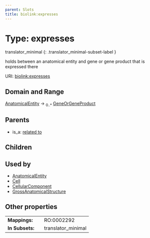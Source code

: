 ```yaml
---
parent: Slots
title: biolink:expresses
---
```


# Type: expresses

translator_minimal
{: .translator_minimal-subset-label }


holds between an anatomical entity and gene or gene product that is expressed there

URI: [biolink:expresses](https://w3id.org/biolink/vocab/expresses)

## Domain and Range

[AnatomicalEntity](AnatomicalEntity.md) ->  <sub>0..*</sub> [GeneOrGeneProduct](GeneOrGeneProduct.md)

## Parents

 *  is_a: [related to](related_to.md)

## Children


## Used by

 * [AnatomicalEntity](AnatomicalEntity.md)
 * [Cell](Cell.md)
 * [CellularComponent](CellularComponent.md)
 * [GrossAnatomicalStructure](GrossAnatomicalStructure.md)

## Other properties

|  |  |  |
| --- | --- | --- |
| **Mappings:** | | RO:0002292 |
| **In Subsets:** | | translator_minimal |

